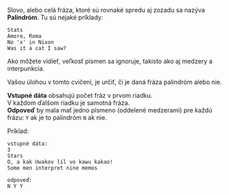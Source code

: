 <!-- #Palindrómy -->
Slovo, alebo celá fráza, ktoré sú rovnaké spredu aj zozadu sa nazýva  **Palindróm**. Tu sú nejaké
príklady:

    Stats
	Amore, Roma
	No 'x' in Nixon
	Was it a cat I saw?

Ako môžete vidieť, veľkosť písmen sa ignoruje, takisto ako aj medzery a interpunkcia.

Vašou úlohou v tomto cvičení, je určiť, či je daná fráza palindróm alebo nie.

**Vstupné dáta** obsahujú počet fráz v prvom riadku.  
V každom ďalšom riadku je samotná fráza.  
**Odpoveď** by mala mať jedno písmeno (oddelené medzerami) pre každú frázu: `Y` ak je to palindróm `N` ak nie.

Príklad:

    vstupné dáta:
	3
	Stars
	O, a kak Uwakov lil vo kawu kakao!
	Some men interpret nine memos
	
	odpoveď:
	N Y Y
